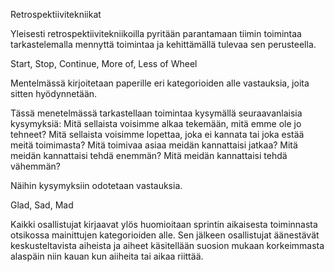 Retrospektiivitekniikat

Yleisesti retrospektiivitekniikoilla pyritään parantamaan tiimin toimintaa tarkastelemalla mennyttä toimintaa ja kehittämällä tulevaa sen perusteella.

Start, Stop, Continue, More of, Less of Wheel

Mentelmässä kirjoitetaan paperille eri kategorioiden alle vastauksia, joita sitten hyödynnetään.

Tässä menetelmässä tarkastellaan toimintaa kysymällä seuraavanlaisia kysymyksiä:
Mitä sellaista voisimme alkaa tekemään, mitä emme ole jo tehneet?
Mitä sellaista voisimme lopettaa, joka ei kannata tai joka estää meitä toimimasta?
Mitä toimivaa asiaa meidän kannattaisi jatkaa?
Mitä meidän kannattaisi tehdä enemmän?
Mitä meidän kannattaisi tehdä vähemmän?

Näihin kysymyksiin odotetaan vastauksia.



Glad, Sad, Mad

Kaikki osallistujat kirjaavat ylös huomioitaan sprintin aikaisesta toiminnasta otsikossa mainittujen kategorioiden alle. Sen jälkeen osallistujat äänestävät keskusteltavista aiheista ja aiheet käsitellään suosion mukaan korkeimmasta alaspäin niin kauan kun aiiheita tai aikaa riittää.







